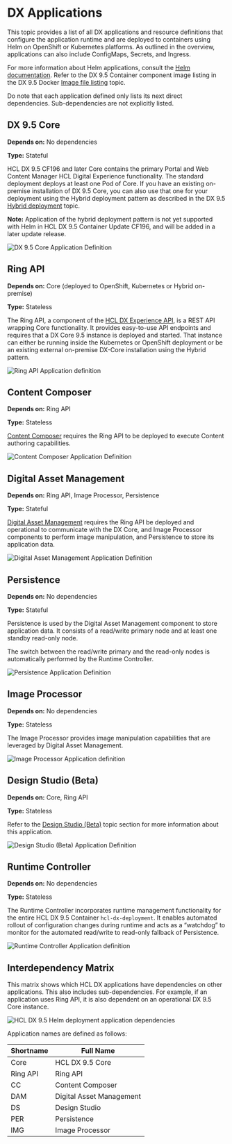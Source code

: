# DX Applications

This topic provides a list of all DX applications and resource definitions that configure the application runtime and are deployed to containers using Helm on OpenShift or Kubernetes platforms. As outlined in the overview, applications can also include ConfigMaps, Secrets, and Ingress.

For more information about Helm applications, consult the [Helm documentation](https://helm.sh/docs/). Refer to the DX 9.5 Container component image listing in the DX 9.5 Docker [Image file listing](docker.md) topic.

Do note that each application defined only lists its next direct dependencies. Sub-dependencies are not explicitly listed.

## DX 9.5 Core

**Depends on:** No dependencies

**Type:** Stateful

HCL DX 9.5 CF196 and later Core contains the primary Portal and Web Content Manager HCL Digital Experience functionality. The standard deployment deploys at least one Pod of Core. If you have an existing on-premise installation of DX 9.5 Core, you can also use that one for your deployment using the Hybrid deployment pattern as described in the DX 9.5 [Hybrid deployment](../../hybrid/hybrid_deployment_operator.md) topic.

**Note:** Application of the hybrid deployment pattern is not yet supported with Helm in HCL DX 9.5 Container Update CF196, and will be added in a later update release.

![DX 9.5 Core Application Definition](../../../images/DX%209.5%20Core%20Application%20Definition.png "DX 9.5 Core Application definition")

## Ring API

**Depends on:** Core \(deployed to OpenShift, Kubernetes or Hybrid on-premise\)

**Type:** Stateless

The Ring API, a component of the [HCL DX Experience API](../../../design/api/openapi_overview.md), is a REST API wrapping Core functionality. It provides easy-to-use API endpoints and requires that a DX Core 9.5 instance is deployed and started. That instance can either be running inside the Kubernetes or OpenShift deployment or be an existing external on-premise DX-Core installation using the Hybrid pattern.

![Ring API Application definition](../../../images/Ring%20API%20Application%20definition.png "Ring API Application definition")

## Content Composer

**Depends on:** Ring API

**Type:** Stateless

[Content Composer](../../../design/content_composer/cont_comp_overview.md) requires the Ring API to be deployed to execute Content authoring capabilities.

![Content Composer Application Definition](../../../images/Content%20Composer%20Application%20Definition.png "Content Composer Application definition")

## Digital Asset Management

**Depends on:** Ring API, Image Processor, Persistence

**Type:** Stateful

[Digital Asset Management](../../../design/digital_asset_mgmt/digital_asset_mgmt_overview.md) requires the Ring API be deployed and operational to communicate with the DX Core, and Image Processor components to perform image manipulation, and Persistence to store its application data.

![Digital Asset Management Application Definition](../../../images/Digital%20Asset%20Management%20Application%20Definition.png "Digital Asset Management Application definition")

## Persistence

**Depends on:** No dependencies

**Type:** Stateful

Persistence is used by the Digital Asset Management component to store application data. It consists of a read/write primary node and at least one standby read-only node.

The switch between the read/write primary and the read-only nodes is automatically performed by the Runtime Controller.

![Persistence Application Definition](../../../images/Persistence%20Application%20Definition.png "Persistence Application definition")

## Image Processor

**Depends on:** No dependencies

**Type:** Stateless

The Image Processor provides image manipulation capabilities that are leveraged by Digital Asset Management.

![Image Processor Application definition](../../../images/Image%20Processor%20Application%20definition.png "Image Processor Application definition")

## Design Studio \(Beta\)

**Depends on:** Core, Ring API

**Type:** Stateless

Refer to the [Design Studio \(Beta\)](../../../design/design_studio/design_studio_overview.md) topic section for more information about this application.

![Design Studio (Beta) Application Definition](../../../images/Design%20Studio%20Beta%20Application%20Definition.png "Design Studio (Beta) Application Definition")

## Runtime Controller

**Depends on:** No dependencies

**Type:** Stateless

The Runtime Controller incorporates runtime management functionality for the entire HCL DX 9.5 Container `hcl-dx-deployment`. It enables automated rollout of configuration changes during runtime and acts as a “watchdog” to monitor for the automated read/write to read-only fallback of Persistence.

![Runtime Controller Application definition](../../../images/Runtime%20Controller%20Application%20definition.png "Runtime Controller Application definition")

## Interdependency Matrix

This matrix shows which HCL DX applications have dependencies on other applications. This also includes sub-dependencies. For example, if an application uses Ring API, it is also dependent on an operational DX 9.5 Core instance.

![HCL DX 9.5 Helm deployment application dependencies](../../../images/HCL%20DX%209.5%20Helm%20deployment%20application%20dependencies.png "HCL DX 9.5 Helm deployment application dependencies")

Application names are defined as follows:

|Shortname|Full Name|
|---------|---------|
|Core|HCL DX 9.5 Core|
|Ring API|Ring API|
|CC|Content Composer|
|DAM|Digital Asset Management|
|DS|Design Studio|
|PER|Persistence|
|IMG|Image Processor|
